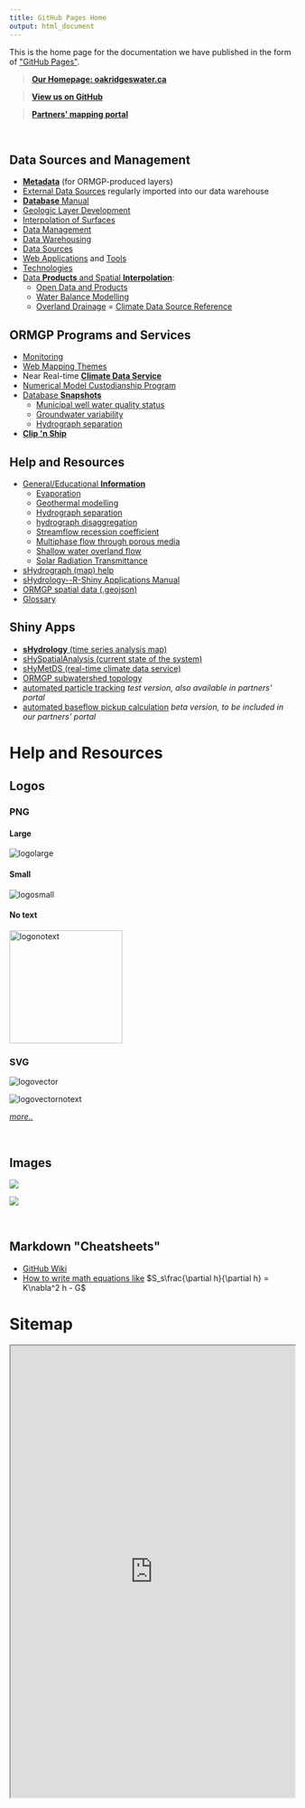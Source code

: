 ```yaml
---
title: GitHub Pages Home
output: html_document
---
```



This is the home page for the documentation we have published in the form of ["GitHub Pages"](https://pages.github.com/). 


> [**Our Homepage: oakridgeswater.ca**](https://www.oakridgeswater.ca/)

> [**View us on GitHub**](https://github.com/OWRC)

> [**Partners' mapping portal**](https://partners.oakridgeswater.ca/Maps)


<br>

<!-- ## By category

- [Program Background](https://owrc.github.io/background.html)
- [Publications & Reports](https://owrc.github.io/publications.html)
- [Products and Interpolation ](https://owrc.github.io/products.html)
- [Support](https://owrc.github.io/support.html) -->


## Data Sources and Management

- [**Metadata**](https://owrc.github.io/metadata/content/toc.html) (for ORMGP-produced layers)
- [External Data Sources](https://owrc.github.io/interpolants/sources/) regularly imported into our data warehouse
- [**Database** Manual](https://owrc.github.io/database-manual/Contents/TOC.html)
- [Geologic Layer Development](https://owrc.github.io/GeoLayers/)
- [Interpolation of Surfaces](/interpolants/interpolation)
- [Data Management](/interpolants/datamanagement)
- [Data Warehousing](/interpolants/#data-warehousing-how-we-store-our-data)
- [Data Sources](/interpolants/#data-sources-where-we-get-our-data)
- [Web Applications](/interpolants/#web-applications-how-we-disseminate-our-data) and [Tools](/interpolants/tools)
- [Technologies](/interpolants/#technologies-the-tools-we-use)
- [Data **Products** and Spatial **Interpolation**](https://owrc.github.io/interpolants/):
  - [Open Data and Products](/interpolants/#open-data-products-the-data-we-create)
  - [Water Balance Modelling](https://owrc.github.io/interpolants/#regional-water-budget-long-term-and-continuous)
  - [Overland Drainage](https://owrc.github.io/interpolants/#elevation-drainage-and-topology)
  = [Climate Data Source Reference](https://owrc.github.io/interpolants/sources/reference.html)

## ORMGP Programs and Services

- [Monitoring](https://owrc.github.io/monitoring/)
- [Web Mapping Themes](https://owrc.github.io/webmapping/)
- Near Real-time [**Climate Data Service**](https://owrc.github.io/interpolants/sources/climate-data-service.html)
- [Numerical Model Custodianship Program](https://owrc.github.io/snapshots/md/numerical-model-custodianship-program.html)
- [Database **Snapshots**](https://owrc.github.io/snapshots/)
  - [Municipal well water quality status](https://owrc.github.io/snapshots/ctc/MunicipalWellWaterQualityStatus.html)
  - [Groundwater variability](https://owrc.github.io/snapshots/md/gwvar.html)
  - [Hydrograph separation](https://owrc.github.io/snapshots/md/baseflow-piechart.html)
- [**Clip 'n Ship**](https://owrc.github.io/interpolants/sources/clipnship.html)



## Help and Resources

- [General/Educational **Information**](https://owrc.github.io/info/)
  - [Evaporation](https://owrc.github.io/info/evaporation/)
  - [Geothermal modelling](https://owrc.github.io/info/geothermal/)
  - [Hydrograph separation](https://owrc.github.io/info/hydrographseparation/)
  - [hydrograph disaggregation](https://owrc.github.io/info/hydrographdisaggregation/)
  - [Streamflow recession coefficient](https://owrc.github.io/info/recessioncoefficient/)
  - [Multiphase flow through porous media](https://owrc.github.io/info/pmflow/)
  - [Shallow water overland flow](https://owrc.github.io/info/lia/)
  - [Solar Radiation Transmittance](https://owrc.github.io/info/solarradiation/)
- [sHydrograph (map) help](https://owrc.github.io/HydrographExplorerHelp/)
- [sHydrology--R-Shiny Applications Manual](https://owrc.github.io/shinyapps-manual/)
- [ORMGP spatial data (.geojson)](https://github.com/OWRC/geojson)
- [Glossary](/interpolants/glossary.html)



## Shiny Apps

- [**sHydrology** (time series analysis map)](https://owrc.shinyapps.io/shydrologymap/)
- [sHySpatialAnalysis (current state of the system)](https://owrc.shinyapps.io/sHySpatialAnalysis/)
- [sHyMetDS (real-time climate data service)](https://owrc.shinyapps.io/sHyMetDS/?lat=44.138&lng=-79.113)
- [ORMGP subwatershed topology](https://owrc.shinyapps.io/sws23/)
- [automated particle tracking](https://owrc.shinyapps.io/ptrack/) *test version, also available in partners' portal*
- [automated baseflow pickup calculation](https://owrc.shinyapps.io/pickup/) *beta version, to be included in our partners' portal*



# Help and Resources

## Logos

### PNG

#### Large

![logolarge](https://raw.githubusercontent.com/OWRC/logos/main/ORMGP_logo.png)

#### Small

![logosmall](https://raw.githubusercontent.com/OWRC/logos/main/ORMGP_logo_vsmall.png)

#### No text

<!-- ![logonotext](https://raw.githubusercontent.com/OWRC/logos/main/ORMGP_logo_no_text.png) -->

<img src="https://raw.githubusercontent.com/OWRC/logos/main/ORMGP_logo_no_text.png" alt="logonotext" width="200"/>


### SVG

![logovector](https://raw.githubusercontent.com/OWRC/logos/main/ORMGP_logo.svg)

![logovectornotext](https://raw.githubusercontent.com/OWRC/logos/main/ORMGP_logo-only.svg)

[*more..*](https://github.com/OWRC/logos)

<br>

## Images

![](fig/ORMGP-image_small.png)

![](fig/ORMGP_3D.png)

<br>

## Markdown "Cheatsheets"
- [GitHub Wiki](https://github.com/adam-p/markdown-here/wiki/Markdown-Cheatsheet)
- [How to write math equations like](http://tug.ctan.org/info/undergradmath/undergradmath.pdf) $S_s\frac{\partial h}{\partial h} = K\nabla^2 h - G$



# Sitemap

<!-- built with: snapshots-private\sitemap -->
<iframe src="https://golang.oakridgeswater.ca/pages/sitemapD3.html" width="100%" height="800" scrolling="no" allowfullscreen></iframe>

